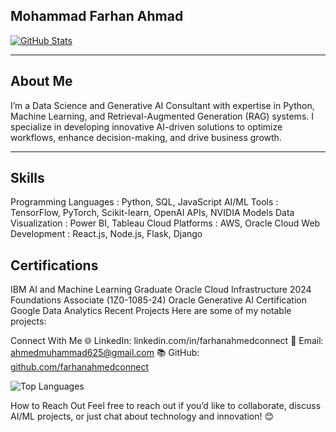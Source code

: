 ## Mohammad Farhan Ahmad

[![GitHub Stats](https://github-readme-stats.vercel.app/api?username=farhanahmedconnect&show_icons=true&theme=radical)](https://github.com/farhanahmedconnect)

---
## About Me
I’m a Data Science and Generative AI Consultant with expertise in Python, Machine Learning, and Retrieval-Augmented Generation (RAG) systems. I specialize in developing innovative AI-driven solutions to optimize workflows, enhance decision-making, and drive business growth.


---
## Skills
Programming Languages : Python, SQL, JavaScript
AI/ML Tools : TensorFlow, PyTorch, Scikit-learn, OpenAI APIs, NVIDIA Models
Data Visualization : Power BI, Tableau
Cloud Platforms : AWS, Oracle Cloud
Web Development : React.js, Node.js, Flask, Django

## Certifications

IBM AI and Machine Learning Graduate
Oracle Cloud Infrastructure 2024 Foundations Associate (1Z0-1085-24)
Oracle Generative AI Certification
Google Data Analytics
Recent Projects
Here are some of my notable projects:


Connect With Me
🌐 LinkedIn: linkedin.com/in/farhanahmedconnect
📧 Email: ahmedmuhammad625@gmail.com
📚 GitHub: [github.com/farhanahmedconnect](https://github.com/farhanahmedconnect)  

![Top Languages](https://github-readme-stats.vercel.app/api/top-langs/?username=farhanahmedconnect&layout=compact&theme=radical)

How to Reach Out
Feel free to reach out if you’d like to collaborate, discuss AI/ML projects, or just chat about technology and innovation! 😊
